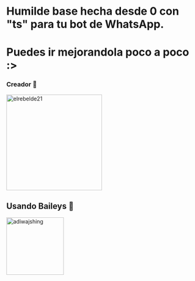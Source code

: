 # Humilde base hecha desde 0 con "ts"  para tu bot de WhatsApp.
# Puedes ir mejorandola poco a poco :>

### Creador 👻 
<a href="https://github.com/Ado926"><img src="https://github.com/Ado926.png" width="250" height="250" alt="elrebelde21"/></a>


## Usando Baileys 👾
<a href="https://github.com/WhiskeySockets/Baileys"><img src="https://github.com/WhiskeySockets.png" width="150" height="150" alt="adiwajshing"/></a>
